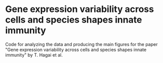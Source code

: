 Gene expression variability across cells and species shapes innate immunity
===========================================================================


Code for analyzing the data and producing the main figures for the paper 
"Gene expression variability across cells and species shapes innate immunity"
by T. Hagai et al.
